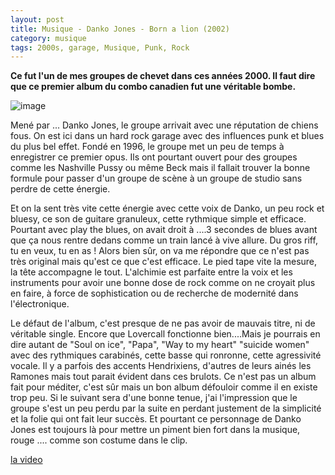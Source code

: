 ```yaml
---
layout: post
title: Musique - Danko Jones - Born a lion (2002)
category: musique
tags: 2000s, garage, Musique, Punk, Rock
---
```

**Ce fut l'un de mes groupes de chevet dans ces années 2000. Il faut dire que ce premier album du combo canadien fut une véritable bombe.**

![image](https://cheziceman.files.wordpress.com/2019/02/bornalion.jpg)

Mené par ... Danko Jones, le groupe arrivait avec une réputation de chiens fous. On est ici dans un hard rock garage avec des influences punk et blues du plus bel effet. Fondé en 1996, le groupe met un peu de temps à enregistrer ce premier opus. Ils ont pourtant ouvert pour des groupes comme les Nashville Pussy ou même Beck mais il fallait trouver la bonne formule pour passer d'un groupe de scène à un groupe de studio sans perdre de cette énergie.

Et on la sent très vite cette énergie avec cette voix de Danko, un peu rock et bluesy, ce son de guitare granuleux, cette rythmique simple et efficace. Pourtant avec play the blues, on avait droit à ....3 secondes de blues avant que ça nous rentre dedans comme un train lancé à vive allure. Du gros riff, tu en veux, tu en as ! Alors bien sûr, on va me répondre que ce n'est pas très original mais qu'est ce que c'est efficace. Le pied tape vite la mesure, la tête accompagne le tout. L'alchimie est parfaite entre la voix et les instruments pour avoir une bonne dose de rock comme on ne croyait plus en faire, à force de sophistication ou de recherche de modernité dans l'électronique. 

Le défaut de l'album, c'est presque de ne pas avoir de mauvais titre, ni de véritable single. Encore que Lovercall fonctionne bien....Mais je pourrais en dire autant de "Soul on ice", "Papa", "Way to my heart" "suicide women" avec des rythmiques carabinés, cette basse qui ronronne, cette agressivité vocale. Il y a parfois des accents Hendrixiens, d'autres de leurs ainés les Ramones mais tout parait évident dans ces brulots. Ce n'est pas un album fait pour méditer, c'est sûr mais un bon album défouloir comme il en existe trop peu. Si le suivant sera d'une bonne tenue, j'ai l'impression que le groupe s'est un peu perdu par la suite en perdant justement de la simplicité et la folie qui ont fait leur succès. Et pourtant ce personnage de Danko Jones est toujours là pour mettre un piment bien fort dans la musique, rouge .... comme son costume dans le clip.

[la video](https://www.youtube.com/watch?v=SqW_KeE6ZOs)


